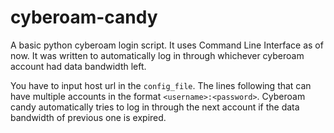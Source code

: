 cyberoam-candy
==============

A basic python cyberoam login script. It uses Command Line Interface as of now. It was written to automatically log in through whichever cyberoam account had data bandwidth left.

You have to input host url in the `config_file`. The lines following that can have multiple accounts in the format `<username>:<password>`.
Cyberoam candy automatically tries to log in through the next account if the data bandwidth of previous one is expired.
